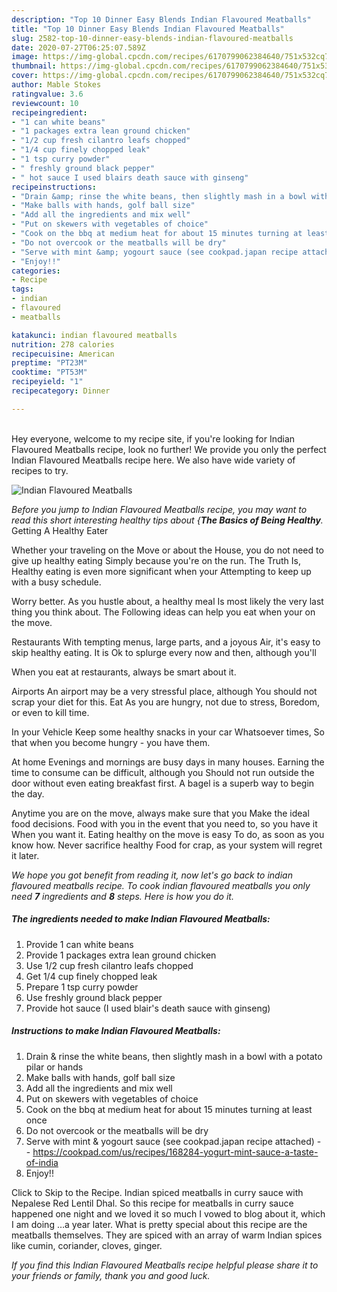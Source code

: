 ```yaml
---
description: "Top 10 Dinner Easy Blends Indian Flavoured Meatballs"
title: "Top 10 Dinner Easy Blends Indian Flavoured Meatballs"
slug: 2582-top-10-dinner-easy-blends-indian-flavoured-meatballs
date: 2020-07-27T06:25:07.589Z
image: https://img-global.cpcdn.com/recipes/6170799062384640/751x532cq70/indian-flavoured-meatballs-recipe-main-photo.jpg
thumbnail: https://img-global.cpcdn.com/recipes/6170799062384640/751x532cq70/indian-flavoured-meatballs-recipe-main-photo.jpg
cover: https://img-global.cpcdn.com/recipes/6170799062384640/751x532cq70/indian-flavoured-meatballs-recipe-main-photo.jpg
author: Mable Stokes
ratingvalue: 3.6
reviewcount: 10
recipeingredient:
- "1 can white beans"
- "1 packages extra lean ground chicken"
- "1/2 cup fresh cilantro leafs chopped"
- "1/4 cup finely chopped leak"
- "1 tsp curry powder"
- " freshly ground black pepper"
- " hot sauce I used blairs death sauce with ginseng"
recipeinstructions:
- "Drain &amp; rinse the white beans, then slightly mash in a bowl with a potato pilar or hands"
- "Make balls with hands, golf ball size"
- "Add all the ingredients and mix well"
- "Put on skewers with vegetables of choice"
- "Cook on the bbq at medium heat for about 15 minutes turning at least once"
- "Do not overcook or the meatballs will be dry"
- "Serve with mint &amp; yogourt sauce (see cookpad.japan recipe attached)  https://cookpad.com/us/recipes/168284-yogurt-mint-sauce-a-taste-of-india"
- "Enjoy!!"
categories:
- Recipe
tags:
- indian
- flavoured
- meatballs

katakunci: indian flavoured meatballs 
nutrition: 278 calories
recipecuisine: American
preptime: "PT23M"
cooktime: "PT53M"
recipeyield: "1"
recipecategory: Dinner

---
```

<br>
Hey everyone, welcome to my recipe site, if you're looking for Indian Flavoured Meatballs recipe, look no further! We provide you only the perfect Indian Flavoured Meatballs recipe here. We also have wide variety of recipes to try.
<br>


![Indian Flavoured Meatballs](https://img-global.cpcdn.com/recipes/6170799062384640/751x532cq70/indian-flavoured-meatballs-recipe-main-photo.jpg)

<i>Before you jump to Indian Flavoured Meatballs recipe, you may want to read this short interesting healthy tips about {<strong>The Basics of Being Healthy</strong>.</i>
Getting A Healthy Eater

Whether your traveling on the Move or about the
House, you do not need to give up healthy eating
Simply because you're on the run. The Truth Is,
Healthy eating is even more significant when your
Attempting to keep up with a busy schedule.


Worry better. As you hustle about, a healthy meal
Is most likely the very last thing you think about. The
Following ideas can help you eat when your on the move.

Restaurants
With tempting menus, large parts, and a joyous 
Air, it's easy to skip healthy eating. It is 
Ok to splurge every now and then, although you'll

When you eat at restaurants, always be smart
about it.

Airports
An airport may be a very stressful place, although
You should not scrap your diet for this. Eat
As you are hungry, not due to stress,
Boredom, or even to kill time.

In your Vehicle 
Keep some healthy snacks in your car Whatsoever times,
So that when you become hungry - you have them.

At home
Evenings and mornings are busy days in many houses.
Earning the time to consume can be difficult, although you
Should not run outside the door without even eating breakfast
first. 
A bagel is a superb way to begin the day.

Anytime you are on the move, always make sure that you
Make the ideal food decisions. 
Food with you in the event that you need to, so you have it
When you want it. Eating healthy on the move is easy
To do, as soon as you know how. Never sacrifice healthy
Food for crap, as your system will regret it later.


<i>We hope you got benefit from reading it, now let's go back to indian flavoured meatballs recipe. To cook indian flavoured meatballs you only need <strong>7</strong> ingredients and <strong>8</strong> steps. Here is how you do it.
</i>

##### The ingredients needed to make Indian Flavoured Meatballs:

1. Provide 1 can white beans
1. Provide 1 packages extra lean ground chicken
1. Use 1/2 cup fresh cilantro leafs chopped
1. Get 1/4 cup finely chopped leak
1. Prepare 1 tsp curry powder
1. Use  freshly ground black pepper
1. Provide  hot sauce (I used blair&#39;s death sauce with ginseng)


##### Instructions to make Indian Flavoured Meatballs:

1. Drain &amp; rinse the white beans, then slightly mash in a bowl with a potato pilar or hands
1. Make balls with hands, golf ball size
1. Add all the ingredients and mix well
1. Put on skewers with vegetables of choice
1. Cook on the bbq at medium heat for about 15 minutes turning at least once
1. Do not overcook or the meatballs will be dry
1. Serve with mint &amp; yogourt sauce (see cookpad.japan recipe attached) -  - https://cookpad.com/us/recipes/168284-yogurt-mint-sauce-a-taste-of-india
1. Enjoy!!


Click to Skip to the Recipe. Indian spiced meatballs in curry sauce with Nepalese Red Lentil Dhal. So this recipe for meatballs in curry sauce happened one night and we loved it so much I vowed to blog about it, which I am doing …a year later. What is pretty special about this recipe are the meatballs themselves. They are spiced with an array of warm Indian spices like cumin, coriander, cloves, ginger. 

<i>If you find this Indian Flavoured Meatballs recipe helpful please share it to your friends or family, thank you and good luck.</i>
